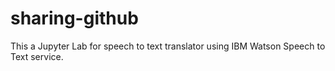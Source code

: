 # sharing-github
This a Jupyter Lab for speech to text translator using IBM Watson Speech to Text service.

